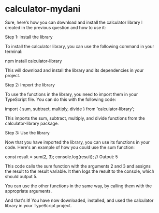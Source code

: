 # calculator-mydani

Sure, here's how you can download and install the calculator library I created in the previous question and how to use it:

Step 1: Install the library

To install the calculator library, you can use the following command in your terminal:

npm install calculator-library

This will download and install the library and its dependencies in your project.

Step 2: Import the library

To use the functions in the library, you need to import them in your TypeScript file. You can do this with the following code:

import { sum, subtract, multiply, divide } from 'calculator-library';

This imports the sum, subtract, multiply, and divide functions from the calculator-library package.

Step 3: Use the library

Now that you have imported the library, you can use its functions in your code. Here's an example of how you could use the sum function:

const result = sum(2, 3);
console.log(result); // Output: 5

This code calls the sum function with the arguments 2 and 3 and assigns the result to the result variable. It then logs the result to the console, which should output 5.

You can use the other functions in the same way, by calling them with the appropriate arguments.

And that's it! You have now downloaded, installed, and used the calculator library in your TypeScript project.